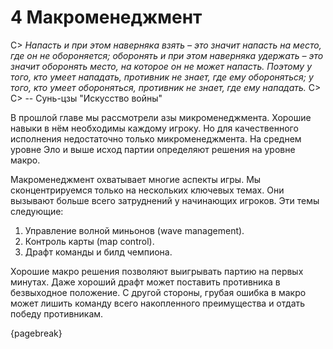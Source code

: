 # 4 Макроменеджмент

C> *Напасть и при этом наверняка взять – это значит напасть на место, где он не обороняется; оборонять и при этом наверняка удержать – это значит оборонять место, на которое он не может напасть. Поэтому у того, кто умеет нападать, противник не знает, где ему обороняться; у того, кто умеет обороняться, противник не знает, где ему нападать.*
C>
C> -- Сунь-цзы "Искусство войны"

В прошлой главе мы рассмотрели азы микроменеджмента. Хорошие навыки в нём необходимы каждому игроку. Но для качественного исполнения недостаточно только микроменеджмента. На среднем уровне Эло и выше исход партии определяют решения на уровне макро.

Макроменеджмент охватывает многие аспекты игры. Мы сконцентрируемся только на нескольких ключевых темах. Они вызывают больше всего затруднений у начинающих игроков. Эти темы следующие:

1. Управление волной миньонов (wave management).
2. Контроль карты (map control).
3. Драфт команды и билд чемпиона.

Хорошие макро решения позволяют выигрывать партию на первых минутах. Даже хороший драфт может поставить противника в безвыходное положение. С другой стороны, грубая ошибка в макро может лишить команду всего накопленного преимущества и отдать победу противникам.

{pagebreak}
